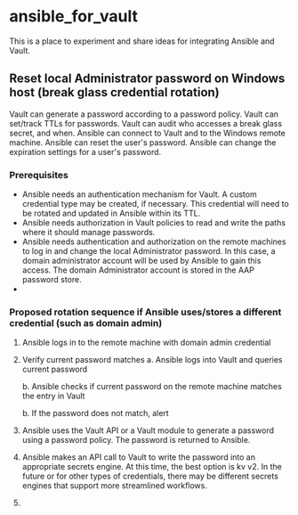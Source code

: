 # ansible_for_vault
This is a place to experiment and share ideas for integrating Ansible and Vault.

## Reset local Administrator password on Windows host (break glass credential rotation)
Vault can generate a password according to a password policy.
Vault can set/track TTLs for passwords.
Vault can audit who accesses a break glass secret, and when.
Ansible can connect to Vault and to the Windows remote machine.
Ansible can reset the user's password.
Ansible can change the expiration settings for a user's password.


### Prerequisites
- Ansible needs an authentication mechanism for Vault. A custom credential type may be created, if necessary. This credential will need to be rotated and updated in Ansible within its TTL.
- Ansible needs authorization in Vault policies to read and write the paths where it should manage passwords.
- Ansible needs authentication and authorization on the remote machines to log in and change the local Administrator password. In this case, a domain administrator account will be used by Ansible to gain this access. The domain Administrator account is stored in the AAP password store.
- 


### Proposed rotation sequence if Ansible uses/stores a different credential (such as domain admin)

1. Ansible logs in to the remote machine with domain admin credential
2. Verify current password matches
    a. Ansible logs into Vault and queries current password

    b. Ansible checks if current password on the remote machine matches the entry in Vault

    b. If the password does not match, alert
3. Ansible uses the Vault API or a Vault module to generate a password using a password policy. The password is returned to Ansible.
4. Ansible makes an API call to Vault to write the password into an appropriate secrets engine. At this time, the best option is kv v2. In the future or for other types of credentials, there may be different secrets engines that support more streamlined workflows.
5. 